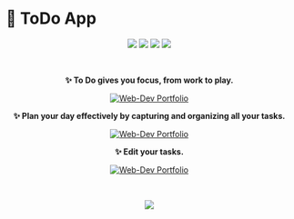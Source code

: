 # 📝 ToDo App

<p align="center"> <img src="https://img.shields.io/badge/React-20232A?style=for-the-badge&logo=react&logoColor=61DAFB"> <img src="https://img.shields.io/badge/TypeScript-007ACC?style=for-the-badge&logo=typescript&logoColor=white"> <img src="https://img.shields.io/badge/Sass-CC6699?style=for-the-badge&logo=sass&logoColor=white"> <img src="https://img.shields.io/badge/Framer-black?style=for-the-badge&logo=framer&logoColor=blue"> </p>

<br />

<p align="center">
  <b>✨ To Do gives you focus, from work to play.</b>
</p>

<p align="center">
  <a href="https://0lexxandr-s-to-do.netlify.app/">
    <img src="https://0lexxandr-s-to-do.netlify.app/images/ToDo-app.png" alt="Web-Dev Portfolio" >
  </a>
</p>

<p align="center">
  <b>✨ Plan your day effectively by capturing and organizing all your tasks.</b>
</p>

<p align="center">
  <a href="https://0lexxandr-s-to-do.netlify.app/">
    <img src="https://0lexxandr-s-to-do.netlify.app/images/ToDo-tasks.png" alt="Web-Dev Portfolio" >
  </a>
</p>

<p align="center">
  <b>✨ Edit your tasks.</b>
</p>

<p align="center">
  <a href="https://0lexxandr-s-to-do.netlify.app/">
    <img src="https://0lexxandr-s-to-do.netlify.app/images/ToDo-edit.png" alt="Web-Dev Portfolio" >
  </a>
</p>

<br />

<p align="center">
  <a href="https://0lexxandr-s-to-do.netlify.app/">
     <img src="https://api.netlify.com/api/v1/badges/90d622a0-b566-49f0-bf6e-90ee3abe4181/deploy-status">
  </a>
</p>
